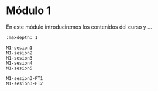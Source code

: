 # Módulo 1

En este módulo introduciremos los contenidos del curso y ...

```{toctree}
:maxdepth: 1

M1-sesion1
M1-sesion2
M1-sesion3
M1-sesion4
M1-sesion5

M1-sesion3-PT1
M1-sesion3-PT2
```
